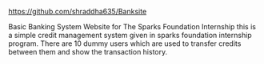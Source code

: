 https://github.com/shraddha635/Banksite


Basic Banking System Website for The Sparks Foundation Internship this is a simple credit management system given in sparks foundation internship program. There are 10 dummy users which are used to transfer credits between them and show the transaction history.
